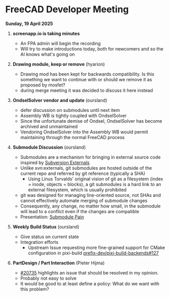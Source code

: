 # FreeCAD Developer Meeting

**Sunday, 19 April 2025**

1. **screenapp.io is taking minutes**
   - An FPA admin will begin the recording
   - Will try to make introductions today, both for newcomers and so the AI knows what's going on

2. **Drawing module, keep or remove** (hyarion)
   - Drawing mod has been kept for backwards compatibility. Is this something we want to continue with or should we remove it as proposed by mosfet?
   - during merge meeting it was decided to discuss it here instead

3. **OndselSolver vendor and update** (oursland)
   - defer discussion on submodules until next item
   - Assembly WB is tightly coupled with OndselSolver
   - Since the unfortunate demise of Ondsel, OndselSolver has become archived and unmaintained
   - Vendoring OndselSolver into the Assembly WB would permit maintaining through the normal FreeCAD process

4. **Submodule Discussion** (oursland)
   - Submodules are a mechanism for bringing in external source code inspired by [Subversion Externals](https://svnbook.red-bean.com/en/1.7/svn.advanced.externals.html)
   - Unlike svn:externals, git submodules are hosted outside of the current repo and referred by git reference (typically a SHA)
      - Using Linus Torvalds' original vision of git as a filesystem (index = inode, objects = blocks), a git submodules is a hard link to an external filesystem, which is usually prohibited
   - git was designed for managing line-oriented source, not SHAs and cannot effectively automate merging of submodule changes
   - Consequently, any change, no matter how small, in the submodule will lead to a conflict even if the changes are compatible
   - Presentation: [Submodule Pain](https://github.com/oursland/submodule-pain/blob/master/Submodule%20Pain.pdf)

5. **Weekly Build Status** (oursland)
   - Give status on current state
   - Integration efforts
      - Upstream Issue requesting more fine-grained support for CMake configuration in pixi-build [prefix-dev/pixi-build-backends#127](https://github.com/prefix-dev/pixi-build-backends/issues/127)

6. **PartDesign / Part Interaction** (Pieter Hijma)
   - [#20735](https://github.com/FreeCAD/FreeCAD/issues/20735) highlights an issue that should be resolved in my opinion.
   - Probably not easy to solve
   - It would be good to at least define a policy: What do we want with this problem?
